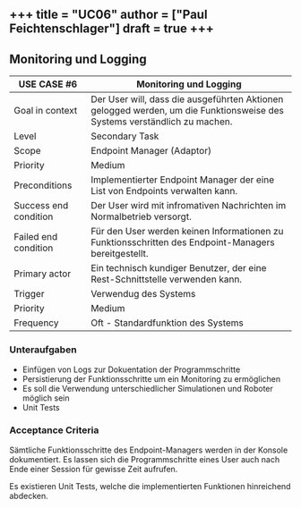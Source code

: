 +++
title = "UC06"
author = ["Paul Feichtenschlager"]
draft = true
+++
---

## Monitoring und Logging

| USE CASE **#6**       | Monitoring und Logging                                 |
|-----------------------|---------------------------------------------------------------------|
| Goal in context       | Der User will, dass die ausgeführten Aktionen gelogged werden, um die Funktionsweise des Systems verständlich zu machen. |
| Level                 | Secondary Task                             |
| Scope                 | Endpoint Manager (Adaptor)                                                 |
| Priority              | Medium                                                        |
| Preconditions         | Implementierter Endpoint Manager der eine List von Endpoints verwalten kann.       |
| Success end condition | Der User wird mit infromativen Nachrichten im Normalbetrieb versorgt. |
| Failed end condition  | Für den User werden keinen Informationen zu Funktionsschritten des Endpoint-Managers bereitgestellt. |
| Primary actor         | Ein technisch kundiger Benutzer, der eine Rest-Schnittstelle verwenden kann.  |
| Trigger               | Verwendug des Systems                                 |
| Priority              | Medium                                                        |
| Frequency             | Oft - Standardfunktion des Systems                  |


### Unteraufgaben
- Einfügen von Logs zur Dokuentation der Programmschritte 
- Persistierung der Funktionsschritte um ein Monitoring zu ermöglichen
- Es soll die Verwendung unterschiedlicher Simulationen und Roboter möglich sein
- Unit Tests

### Acceptance Criteria
Sämtliche Funktionsschritte des Endpoint-Managers werden in der Konsole dokumentiert. 
Es lassen sich die Programmschritte eines User auch nach Ende einer Session für gewisse Zeit aufrufen.

Es existieren Unit Tests, welche die implementierten Funktionen hinreichend abdecken.

